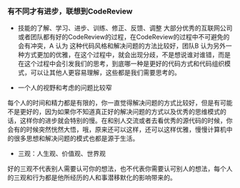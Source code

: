 ### 有不同才有进步，联想到CodeReview

- 技能的了解、学习、进步、训练、修正、反馈、调整
大部分优秀的互联网公司或者团队都有好的CodeReview的过程，在CodeReview的过程中不可避免的会有冲突，A 认为 这种代码风格和解决问题的方法比较好，团队B 认为另外一种方式更加的优雅，在这个过程中，就会出现分歧，不是想说谁对谁错，而是在这个过程中会引发我们的思考，到底哪一种是更好的代码方式和代码组织模式，可以让其他人更容易理解，这些都是我们需要思考的。

- 一个人的视野和考虑的问题比较窄

每个人的时间和精力都是有限的，你一直觉得解决问题的方式比较好，但是有可能不是更好的，因为如果你不知道真正好的解决问题的方式以及优秀的思维模式的话，这样你的进步就会特别的慢。在和别人交流或者去看优秀的源代码的时候，你会有的时候突然恍然大悟，哦，原来还可以这样，还可以这样优雅，慢慢计算机中的很多思想和解决问题的模式也都是源于生活。

- 三观：人生观、价值观、世界观

好的三观不代表别人需要认可你的想法，也不代表你需要认可别人的想法，每个人的三观和行为都是他所经历的人和事潜移默化的影响带来的。